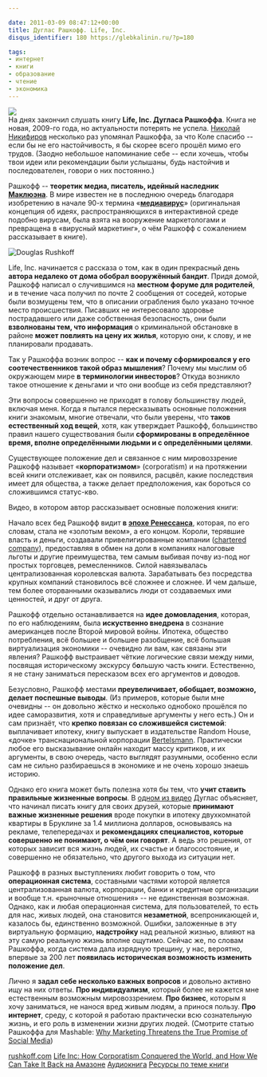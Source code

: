```yaml
---

date: 2011-03-09 08:47:12+00:00
title: Дуглас Рашкофф. Life, Inc.
disqus_identifier: 180 https://glebkalinin.ru/?p=180

tags:
- интернет
- книги
- образование
- чтение
- экономика
---
```


![](https://glebkalinin.ru/featured/2011/03/LifeNew-194x300-120x185.jpg)  
На днях закончил слушать книгу **Life, Inc. Дугласа Рашкоффа**. Книга не новая, 2009-го года, но актуальности потерять не успела. [Николай Никифиров](http://nnikif.com/) несколько раз упомянал Рашкоффа, за что Коле спасибо -- если бы не его настойчивость, я бы скорее всего прошёл мимо его трудов. (Заодно небольшое напоминание себе -- если хочешь, чтобы твои идеи или рекомендации были услышаны, будь настойчив и последователен, говори о них постоянно.)

Рашкофф -- **теоретик медиа, писатель, идейный наследник [Маклюэна](http://ru.wikipedia.org/wiki/%D0%9C%D0%B0%D0%BA%D0%BB%D1%8E%D1%8D%D0%BD,_%D0%9C%D0%B0%D1%80%D1%88%D0%B0%D0%BB%D0%BB)**. В мире известен не в последнюю очередь благодаря изобретению в начале 90-х термина «**[медиавирус](http://ru.wikipedia.org/wiki/%D0%9C%D0%B5%D0%B4%D0%B8%D0%B0%D0%B2%D0%B8%D1%80%D1%83%D1%81)**» (оригинальная концепция об идеях, распространяющихся в интерактивной среде подобно вирусам, была взята на вооружение маркетологами и превращена в «вирусный маркетинг», о чём Рашкофф с сожалением рассказывает в книге).

![Douglas Rushkoff](https://glebkalinin.ru/featured/2011/03/Rushkoff_tx700-500x281.jpg)

<!-- more -->

Life, Inc. начинается с рассказа о том, как в один прекрасный день **автора недалеко от дома обобрал вооружённый бандит**. Придя домой, Рашкофф написал о случившимся на **местном форуме для родителей**, и в течение часа получил по почте 2 сообщения от соседей, которые были возмущены тем, что в описании ограбления было указано точное место происшествия. Писавших не интересовало здоровье пострадавшего или даже собственная безопасность, они были **взволнованы тем, что информация** о криминальной обстановке в районе **может повлиять на цену их жилья**, которую они, к слову, и не планировали продавать.

Так у Рашкоффа возник вопрос -- **как и почему сформировался у его соотечественников такой образ мышления**? Почему мы мыслим об окружающем мире **в терминологии инвесторов**? Откуда возникло такое отношение к деньгами и что они вообще из себя представляют? 

Эти вопросы совершенно не приходят в голову большинству людей, включая меня. Когда я пытался пересказывать основные положения книги знакомым, многие отвечали, что были уверены, что **таков естественный ход вещей**, хотя, как утверждает Рашкофф, большинство правил нашего существования были **сформированы в определённое время, вполне определёнными людьми и с определёнными целями**.

Существующее положение дел и связанное с ним мировоззрение Рашкофф называет «**корпоратизмом**» (corporatism) и на протяжении всей книги отслеживает, как он появился, расцвёл, какие последствия имеет для общества, а также делает предположения, как бороться со сложившимся статус-кво.

Видео, в котором автор рассказывает основные положения книги:


Начало всех бед Рашкофф видит **в [эпохе Ренессанса](http://ru.wikipedia.org/wiki/%D0%A0%D0%B5%D0%BD%D0%B5%D1%81%D1%81%D0%B0%D0%BD%D1%81)**, которая, по его словам, стала не «золотым веком», а его концом. Короли, терявшие власть и деньги, создавали привелигированные компании ([chartered company](http://en.wikipedia.org/wiki/Chartered_company)), предоставляя в обмен на доли в компаниях налоговые льготы и другие преимущества, тем самым выбивая почву из-под ног простых торговцев, ремесленников. Силой навязывалась централизованная королевская валюта. Зарабатывать без посредства крупных компаний становилось всё сложнее и сложнее. И чем дальше, тем более оторванными оказывались люди от создаваемых ими ценностей, и друг от друга.

Рашкофф отдельно останавливается на **идее домовладения**, которая, по его наблюдениям, была **искуственно внедрена** в сознание американцев после Второй мировой войны. Ипотека, общество потребления, всё большее и большее разобщение, всё большая виртуализация экономики -- очевидно ли вам, как связаны эти явления? Рашкофф выстраивает чёткие логические связи между ними, посвящая историческому экскурсу б**о**льшую часть книги. Естественно, я не стану заниматься пересказом всех его аргументов и доводов.

Безусловно, Рашкофф местами **преувеличивает, обобщает, возможно, делает поспешные выводы**. (Из примеров, которые были мне очевидны -- он довольно жёстко и несколько однобоко прошёлся по идее саморазвития, хотя и справедливые аргументы у него есть.) Он и сам признаёт, что **крепко повязан со сложившейся системой**: выплачивает ипотеку, книгу выпускает в издательстве Random House, «дочке» транснациональной корпорации [Bertelsmann](http://en.wikipedia.org/wiki/Bertelsmann). Практически любое его высказывание онлайн находит массу критиков, и их аргументы, в свою очередь, часто выглядят разумными, особенно если сам не сильно разбираешься в экономике и не очень хорошо знаешь историю. 

Однако его книга может быть полезна хотя бы тем, что **учит ставить правильные жизненные вопросы**. В [одном из видео](http://vimeo.com/5784574) Дуглас объясняет, что начинал писать книгу для своих друзей, которые **принимают важные жизненные решения** вроде покупки в ипотеку двухкомнатой квартиры в Бруклине за 1.4 миллиона долларов, основываясь на рекламе, телепередачах и **рекомендациях специалистов, которые совершенно не понимают, о чём они говорят**. А ведь это решения, от которых зависит вся жизнь людей, их счастье и благосостояние, и совершенно не обязательно, что другого выхода из ситуации нет. 

Рашкофф в разных выступлениях любит говорить о том, что **операционная система**, составными частями которой является централизованная валюта, корпорации, банки и кредитные организации и вообще т.н. «рыночные отношения» -- не единственная возможная. Однако, как и любая операционная система, для пользователей, то есть для нас, живых людей, она становится **незаметной**, всепроникающей и, казалось бы, единственно возможной. Ошибки, заложенные в эту виртуальную формацию, **надстройку** над реальной жизнью, влияют на эту самую реальную жизнь вполне ощутимо. Сейчас же, по словам Рашкоффа, когда система дала изрядную трещину, у нас, вероятно, впервые за 200 лет **появилась историческая возможность изменить положение дел**.

Лично я **задал себе несколько важных вопросов** и довольно активно ищу на них ответы. **Про индивидуализм**, который более не кажется мне естественным возможным мировоззрением. **Про бизнес**, которым я хочу заниматься, не нанося вред живым людям, а принося пользу. **Про интернет**, среду, с которой я работаю практически всю сознательную жизнь, и его роль в изменении жизни других людей. (Смотрите статью Рашкоффа для Mashable: [Why Marketing Threatens the True Promise of Social Media](http://mashable.com/2011/01/06/marketing-threatens-social-media/))


[rushkoff.com](http://rushkoff.com/)
[Life Inc: How Corporatism Conquered the World, and How We Can Take It Back на Амазоне](http://www.amazon.com/gp/product/0812978501?ie=UTF8&tag=glebkali-20&linkCode=as2&camp=1789&creative=390957&creativeASIN=0812978501)
[Аудиокнига](http://www.randomhouse.com/catalog/display.pperl?isbn=9780307702326)
[Ресурсы по теме книги](http://rushkoff.com/life-inc-resources/)
